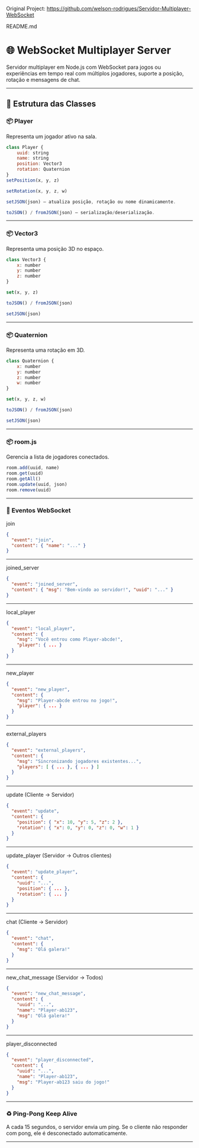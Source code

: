 Original Project: https://github.com/welson-rodrigues/Servidor-Multiplayer-WebSocket


README.md

# 🌐 WebSocket Multiplayer Server

Servidor multiplayer em Node.js com WebSocket para jogos ou experiências em tempo real com múltiplos jogadores, suporte a posição, rotação e mensagens de chat.

---

## 🧱 Estrutura das Classes

### 📦 Player

Representa um jogador ativo na sala.

```js
class Player {
    uuid: string
    name: string
    position: Vector3
    rotation: Quaternion
}
setPosition(x, y, z)

setRotation(x, y, z, w)

setJSON(json) — atualiza posição, rotação ou nome dinamicamente.

toJSON() / fromJSON(json) — serialização/deserialização.

```

---

### 📦 Vector3

Representa uma posição 3D no espaço.
```js
class Vector3 {
    x: number
    y: number
    z: number
}

set(x, y, z)

toJSON() / fromJSON(json)

setJSON(json)

```

---

### 📦 Quaternion

Representa uma rotação em 3D.
```js
class Quaternion {
    x: number
    y: number
    z: number
    w: number
}

set(x, y, z, w)

toJSON() / fromJSON(json)

setJSON(json)

```
---

### 📦 room.js

Gerencia a lista de jogadores conectados.
```js
room.add(uuid, name)
room.get(uuid)
room.getAll()
room.update(uuid, json)
room.remove(uuid)

```
---

### 🔄 Eventos WebSocket

join

```json
{
  "event": "join",
  "content": { "name": "..." }
}
```
---

joined_server
```json
{
  "event": "joined_server",
  "content": { "msg": "Bem-vindo ao servidor!", "uuid": "..." }
}
```

---

local_player
```json
{
  "event": "local_player",
  "content": {
    "msg": "Você entrou como Player-abcde!",
    "player": { ... }
  }
}

```
---

new_player
```json
{
  "event": "new_player",
  "content": {
    "msg": "Player-abcde entrou no jogo!",
    "player": { ... }
  }
}
```

---

external_players
```json
{
  "event": "external_players",
  "content": {
    "msg": "Sincronizando jogadores existentes...",
    "players": [ { ... }, { ... } ]
  }
}

```
---

update (Cliente → Servidor)
```json
{
  "event": "update",
  "content": {
    "position": { "x": 10, "y": 5, "z": 2 },
    "rotation": { "x": 0, "y": 0, "z": 0, "w": 1 }
  }
}

```
---

update_player (Servidor → Outros clientes)
```json
{
  "event": "update_player",
  "content": {
    "uuid": "...",
    "position": { ... },
    "rotation": { ... }
  }
}
```

---

chat (Cliente → Servidor)
```json
{
  "event": "chat",
  "content": {
    "msg": "Olá galera!"
  }
}

```
---

new_chat_message (Servidor → Todos)
```json
{
  "event": "new_chat_message",
  "content": {
    "uuid": "...",
    "name": "Player-ab123",
    "msg": "Olá galera!"
  }
}

```
---

player_disconnected
```json
{
  "event": "player_disconnected",
  "content": {
    "uuid": "...",
    "name": "Player-ab123",
    "msg": "Player-ab123 saiu do jogo!"
  }
}
```

---

### ♻️ Ping-Pong Keep Alive

A cada 15 segundos, o servidor envia um ping. Se o cliente não responder com pong, ele é desconectado automaticamente.


---
